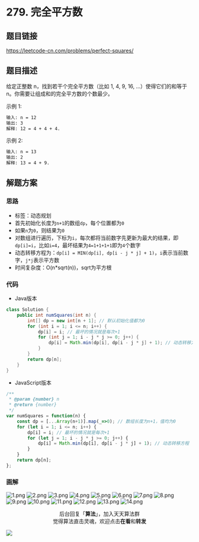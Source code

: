 # 279. 完全平方数

## 题目链接

https://leetcode-cn.com/problems/perfect-squares/

## 题目描述

给定正整数 n，找到若干个完全平方数（比如 1, 4, 9, 16, ...）使得它们的和等于 n。你需要让组成和的完全平方数的个数最少。

示例 1:

```bash
输入: n = 12
输出: 3 
解释: 12 = 4 + 4 + 4.
```

示例 2:

```bash
输入: n = 13
输出: 2
解释: 13 = 4 + 9.
```

## 解题方案

### 思路

- 标签：动态规划
- 首先初始化长度为`n+1`的数组`dp`，每个位置都为`0`
- 如果`n`为`0`，则结果为`0`
- 对数组进行遍历，下标为`i`，每次都将当前数字先更新为最大的结果，即`dp[i]=i`，比如`i=4`，最坏结果为`4=1+1+1+1`即为`4`个数字
- 动态转移方程为：`dp[i] = MIN(dp[i], dp[i - j * j] + 1)`，`i`表示当前数字，`j*j`表示平方数
- 时间复杂度：O(n*sqrt(n))，sqrt为平方根

### 代码

- Java版本

```Java
class Solution {
    public int numSquares(int n) {
        int[] dp = new int[n + 1]; // 默认初始化值都为0
        for (int i = 1; i <= n; i++) {
            dp[i] = i; // 最坏的情况就是每次+1
            for (int j = 1; i - j * j >= 0; j++) { 
                dp[i] = Math.min(dp[i], dp[i - j * j] + 1); // 动态转移方程
            }
        }
        return dp[n];
    }
}
```

- JavaScript版本

```JavaScript
/**
 * @param {number} n
 * @return {number}
 */
var numSquares = function(n) {
    const dp = [...Array(n+1)].map(_=>0); // 数组长度为n+1，值均为0
    for (let i = 1; i <= n; i++) {
        dp[i] = i; // 最坏的情况就是每次+1
        for (let j = 1; i - j * j >= 0; j++) { 
            dp[i] = Math.min(dp[i], dp[i - j * j] + 1); // 动态转移方程
        }
    }
    return dp[n];
};
```


### 画解

![1.png](https://i.loli.net/2019/07/31/5d40e6a83255d32517.png)
![2.png](https://i.loli.net/2019/07/31/5d40e6a83b26f91942.png)
![3.png](https://i.loli.net/2019/07/31/5d40e6a83655475112.png)
![4.png](https://i.loli.net/2019/07/31/5d40e6a83b31370305.png)
![5.png](https://i.loli.net/2019/07/31/5d40e6a83dee013464.png)
![6.png](https://i.loli.net/2019/07/31/5d40e6a83e8bd26734.png)
![7.png](https://i.loli.net/2019/07/31/5d40e6ac2e28265315.png)
![8.png](https://i.loli.net/2019/07/31/5d40e6a9c320855041.png)
![9.png](https://i.loli.net/2019/07/31/5d40e6aaac3de50511.png)
![10.png](https://i.loli.net/2019/07/31/5d40e6b6579b892029.png)
![11.png](https://i.loli.net/2019/07/31/5d40e6b65d31f92760.png)
![12.png](https://i.loli.net/2019/07/31/5d40e6b6583d547311.png)
![13.png](https://i.loli.net/2019/07/31/5d40e6b64cf5054786.png)
![14.png](https://i.loli.net/2019/07/31/5d40e92e24b5e95475.png)

<span style="display:block;text-align:center;">后台回复「<strong>算法</strong>」，加入天天算法群</span>
<span style="display:block;text-align:center;">觉得算法直击灵魂，欢迎点击<strong>在看</strong>和<strong>转发</strong></span>

![](https://i.loli.net/2019/05/20/5ce23b33cc01d73486.gif)